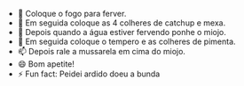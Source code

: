 - 👋 Coloque o fogo para ferver.
- 👀 Em seguida coloque as 4 colheres de catchup e mexa.
- 🌱 Depois quando a água estiver fervendo ponhe o miojo.
- 💞️ Em seguida coloque o tempero e as colheres de pimenta.
- 📫 Depois rale a mussarela em cima do miojo.
- 😄 Bom apetite!
- ⚡ Fun fact: Peidei ardido doeu a bunda

<!---
oBabaluca/oBabaluca is a ✨ special ✨ repository because its `README.md` (this file) appears on your GitHub profile.
You can click the Preview link to take a look at your changes.
--->

